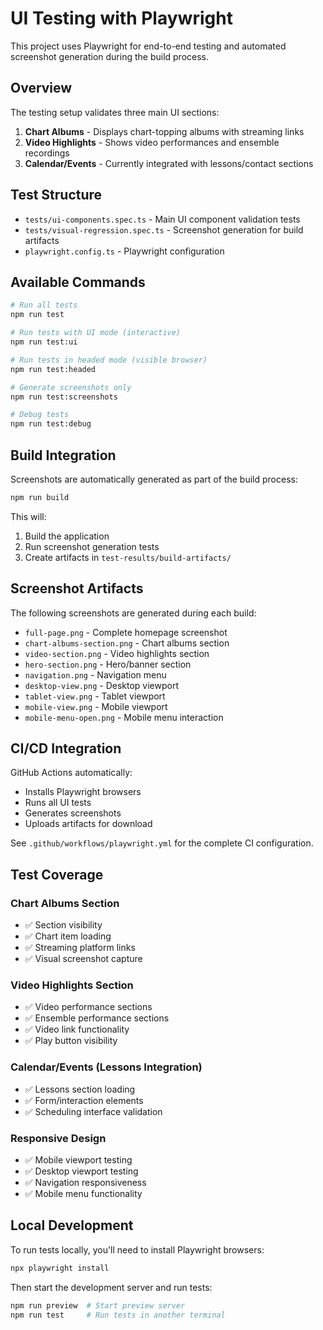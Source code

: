 # UI Testing with Playwright

This project uses Playwright for end-to-end testing and automated screenshot generation during the build process.

## Overview

The testing setup validates three main UI sections:
1. **Chart Albums** - Displays chart-topping albums with streaming links
2. **Video Highlights** - Shows video performances and ensemble recordings  
3. **Calendar/Events** - Currently integrated with lessons/contact sections

## Test Structure

- `tests/ui-components.spec.ts` - Main UI component validation tests
- `tests/visual-regression.spec.ts` - Screenshot generation for build artifacts
- `playwright.config.ts` - Playwright configuration

## Available Commands

```bash
# Run all tests
npm run test

# Run tests with UI mode (interactive)
npm run test:ui

# Run tests in headed mode (visible browser)
npm run test:headed

# Generate screenshots only
npm run test:screenshots

# Debug tests
npm run test:debug
```

## Build Integration

Screenshots are automatically generated as part of the build process:

```bash
npm run build
```

This will:
1. Build the application
2. Run screenshot generation tests
3. Create artifacts in `test-results/build-artifacts/`

## Screenshot Artifacts

The following screenshots are generated during each build:

- `full-page.png` - Complete homepage screenshot
- `chart-albums-section.png` - Chart albums section
- `video-section.png` - Video highlights section  
- `hero-section.png` - Hero/banner section
- `navigation.png` - Navigation menu
- `desktop-view.png` - Desktop viewport
- `tablet-view.png` - Tablet viewport  
- `mobile-view.png` - Mobile viewport
- `mobile-menu-open.png` - Mobile menu interaction

## CI/CD Integration

GitHub Actions automatically:
- Installs Playwright browsers
- Runs all UI tests
- Generates screenshots
- Uploads artifacts for download

See `.github/workflows/playwright.yml` for the complete CI configuration.

## Test Coverage

### Chart Albums Section
- ✅ Section visibility
- ✅ Chart item loading
- ✅ Streaming platform links
- ✅ Visual screenshot capture

### Video Highlights Section  
- ✅ Video performance sections
- ✅ Ensemble performance sections
- ✅ Video link functionality
- ✅ Play button visibility

### Calendar/Events (Lessons Integration)
- ✅ Lessons section loading
- ✅ Form/interaction elements
- ✅ Scheduling interface validation

### Responsive Design
- ✅ Mobile viewport testing
- ✅ Desktop viewport testing  
- ✅ Navigation responsiveness
- ✅ Mobile menu functionality

## Local Development

To run tests locally, you'll need to install Playwright browsers:

```bash
npx playwright install
```

Then start the development server and run tests:

```bash
npm run preview  # Start preview server
npm run test     # Run tests in another terminal
```